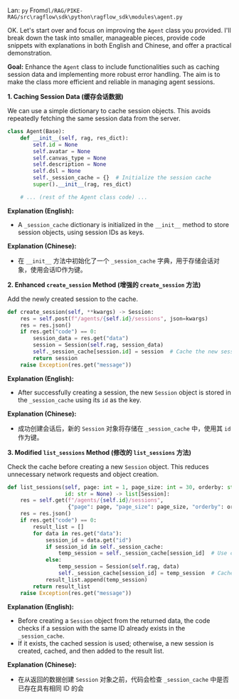 Lan: `py` From`dl/RAG/PIKE-RAG/src\ragflow\sdk\python\ragflow_sdk\modules\agent.py`

OK. Let's start over and focus on improving the `Agent` class you provided.  I'll break down the task into smaller, manageable pieces, provide code snippets with explanations in both English and Chinese, and offer a practical demonstration.

**Goal:** Enhance the `Agent` class to include functionalities such as caching session data and implementing more robust error handling.  The aim is to make the class more efficient and reliable in managing agent sessions.

**1. Caching Session Data (缓存会话数据)**

   We can use a simple dictionary to cache session objects.  This avoids repeatedly fetching the same session data from the server.

   ```python
   class Agent(Base):
       def __init__(self, rag, res_dict):
           self.id = None
           self.avatar = None
           self.canvas_type = None
           self.description = None
           self.dsl = None
           self._session_cache = {}  # Initialize the session cache
           super().__init__(rag, res_dict)

       # ... (rest of the Agent class code) ...

   ```

   **Explanation (English):**

   *   A `_session_cache` dictionary is initialized in the `__init__` method to store session objects, using session IDs as keys.

   **Explanation (Chinese):**

   *   在 `__init__` 方法中初始化了一个 `_session_cache` 字典，用于存储会话对象，使用会话ID作为键。

**2. Enhanced `create_session` Method (增强的 `create_session` 方法)**

   Add the newly created session to the cache.

   ```python
   def create_session(self, **kwargs) -> Session:
       res = self.post(f"/agents/{self.id}/sessions", json=kwargs)
       res = res.json()
       if res.get("code") == 0:
           session_data = res.get("data")
           session = Session(self.rag, session_data)
           self._session_cache[session.id] = session  # Cache the new session
           return session
       raise Exception(res.get("message"))

   ```

   **Explanation (English):**

   *   After successfully creating a session, the new `Session` object is stored in the `_session_cache` using its `id` as the key.

   **Explanation (Chinese):**

   *   成功创建会话后，新的 `Session` 对象将存储在 `_session_cache` 中，使用其 `id` 作为键。

**3. Modified `list_sessions` Method (修改的 `list_sessions` 方法)**

   Check the cache before creating a new `Session` object. This reduces unnecessary network requests and object creation.

   ```python
   def list_sessions(self, page: int = 1, page_size: int = 30, orderby: str = "create_time", desc: bool = True,
                     id: str = None) -> list[Session]:
       res = self.get(f"/agents/{self.id}/sessions",
                      {"page": page, "page_size": page_size, "orderby": orderby, "desc": desc, "id": id})
       res = res.json()
       if res.get("code") == 0:
           result_list = []
           for data in res.get("data"):
               session_id = data.get("id")
               if session_id in self._session_cache:
                   temp_session = self._session_cache[session_id]  # Use cached session
               else:
                   temp_session = Session(self.rag, data)
                   self._session_cache[session_id] = temp_session  # Cache the new session
               result_list.append(temp_session)
           return result_list
       raise Exception(res.get("message"))

   ```

   **Explanation (English):**

   *   Before creating a `Session` object from the returned data, the code checks if a session with the same ID already exists in the `_session_cache`.
   *   If it exists, the cached session is used; otherwise, a new session is created, cached, and then added to the result list.

   **Explanation (Chinese):**

   *   在从返回的数据创建 `Session` 对象之前，代码会检查 `_session_cache` 中是否已存在具有相同 ID 的会